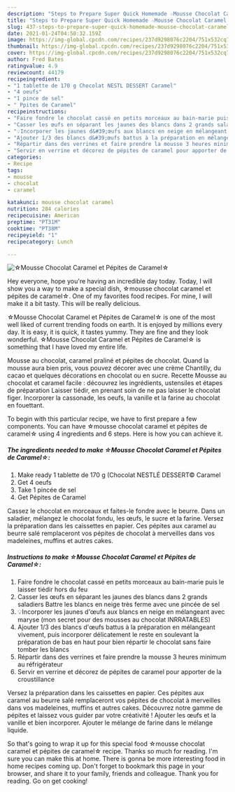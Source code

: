 ```yaml
---
description: "Steps to Prepare Super Quick Homemade ☆Mousse Chocolat Caramel et Pépites de Caramel☆"
title: "Steps to Prepare Super Quick Homemade ☆Mousse Chocolat Caramel et Pépites de Caramel☆"
slug: 437-steps-to-prepare-super-quick-homemade-mousse-chocolat-caramel-et-pepites-de-caramel
date: 2021-01-24T04:50:32.159Z
image: https://img-global.cpcdn.com/recipes/237d9298076c2204/751x532cq70/☆mousse-chocolat-caramel-et-pepites-de-caramel☆-photo-principale-de-la-recette.jpg
thumbnail: https://img-global.cpcdn.com/recipes/237d9298076c2204/751x532cq70/☆mousse-chocolat-caramel-et-pepites-de-caramel☆-photo-principale-de-la-recette.jpg
cover: https://img-global.cpcdn.com/recipes/237d9298076c2204/751x532cq70/☆mousse-chocolat-caramel-et-pepites-de-caramel☆-photo-principale-de-la-recette.jpg
author: Fred Bates
ratingvalue: 4.9
reviewcount: 44179
recipeingredient:
- "1 tablette de 170 g Chocolat NESTL DESSERT Caramel"
- "4 oeufs"
- "1 pince de sel"
- " Ppites de Caramel"
recipeinstructions:
- "Faire fondre le chocolat cassé en petits morceaux au bain-marie puis le laisser tiédir hors du feu"
- "Casser les œufs en séparant les jaunes des blancs dans 2 grands saladiers Battre les blancs en neige très ferme avec une pincée de sel"
- "💡Incorporer les jaunes d&#39;œufs aux blancs en neige en mélangeant avec maryse (mon secret pour des mousses au chocolat INRRATABLES)"
- "Ajouter 1/3 des blancs d&#39;œufs battus à la préparation en mélangeant vivement, puis incorporer délicatement le reste en soulevant la préparation de bas en haut pour bien répartir le chocolat sans faire tomber les blancs"
- "Répartir dans des verrines et faire prendre la mousse 3 heures minimum au réfrigérateur"
- "Servir en verrine et décorez de pépites de caramel pour apporter de la croustillance"
categories:
- Recipe
tags:
- mousse
- chocolat
- caramel

katakunci: mousse chocolat caramel 
nutrition: 284 calories
recipecuisine: American
preptime: "PT31M"
cooktime: "PT38M"
recipeyield: "1"
recipecategory: Lunch

---
```



![☆Mousse Chocolat Caramel et Pépites de Caramel☆](https://img-global.cpcdn.com/recipes/237d9298076c2204/751x532cq70/☆mousse-chocolat-caramel-et-pepites-de-caramel☆-photo-principale-de-la-recette.jpg)

Hey everyone, hope you're having an incredible day today. Today, I will show you a way to make a special dish, ☆mousse chocolat caramel et pépites de caramel☆. One of my favorites food recipes. For mine, I will make it a bit tasty. This will be really delicious.

☆Mousse Chocolat Caramel et Pépites de Caramel☆ is one of the most well liked of current trending foods on earth. It is enjoyed by millions every day. It is easy, it is quick, it tastes yummy. They are fine and they look wonderful. ☆Mousse Chocolat Caramel et Pépites de Caramel☆ is something that I have loved my entire life.

Mousse au chocolat, caramel praliné et pépites de chocolat. Quand la mousse aura bien pris, vous pouvez décorer avec une crème Chantilly, du cacao et quelques décorations en chocolat ou en sucre. Recette Mousse au chocolat et caramel facile : découvrez les ingrédients, ustensiles et étapes de préparation Laisser tiédir, en prenant soin de ne pas laisser le chocolat figer. Incorporer la cassonade, les oeufs, la vanille et la farine au chocolat en fouettant.


To begin with this particular recipe, we have to first prepare a few components. You can have ☆mousse chocolat caramel et pépites de caramel☆ using 4 ingredients and 6 steps. Here is how you can achieve it.

<!--inarticleads1-->

##### The ingredients needed to make ☆Mousse Chocolat Caramel et Pépites de Caramel☆:

1. Make ready 1 tablette de 170 g (Chocolat NESTLÉ DESSERT© Caramel
1. Get 4 oeufs
1. Take 1 pincée de sel
1. Get  Pépites de Caramel


Cassez le chocolat en morceaux et faites-le fondre avec le beurre. Dans un saladier, mélangez le chocolat fondu, les œufs, le sucre et la farine. Versez la préparation dans les caissettes en papier. Ces pépites aux caramel au beurre salé remplaceront vos pépites de chocolat à merveilles dans vos madeleines, muffins et autres cakes. 

<!--inarticleads2-->

##### Instructions to make ☆Mousse Chocolat Caramel et Pépites de Caramel☆:

1. Faire fondre le chocolat cassé en petits morceaux au bain-marie puis le laisser tiédir hors du feu
1. Casser les œufs en séparant les jaunes des blancs dans 2 grands saladiers Battre les blancs en neige très ferme avec une pincée de sel
1. 💡Incorporer les jaunes d&#39;œufs aux blancs en neige en mélangeant avec maryse (mon secret pour des mousses au chocolat INRRATABLES)
1. Ajouter 1/3 des blancs d&#39;œufs battus à la préparation en mélangeant vivement, puis incorporer délicatement le reste en soulevant la préparation de bas en haut pour bien répartir le chocolat sans faire tomber les blancs
1. Répartir dans des verrines et faire prendre la mousse 3 heures minimum au réfrigérateur
1. Servir en verrine et décorez de pépites de caramel pour apporter de la croustillance


Versez la préparation dans les caissettes en papier. Ces pépites aux caramel au beurre salé remplaceront vos pépites de chocolat à merveilles dans vos madeleines, muffins et autres cakes. Découvrez notre gamme de pépites et laissez vous guider par votre créativité ! Ajouter les œufs et la vanille et bien incorporer. Ajouter le mélange de farine dans le mélange liquide. 

So that's going to wrap it up for this special food ☆mousse chocolat caramel et pépites de caramel☆ recipe. Thanks so much for reading. I'm sure you can make this at home. There is gonna be more interesting food in home recipes coming up. Don't forget to bookmark this page in your browser, and share it to your family, friends and colleague. Thank you for reading. Go on get cooking!
